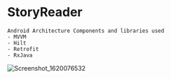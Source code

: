 # StoryReader

```
Android Architecture Components and libraries used
- MVVM
- Hilt
- Retrofit
- RxJava 
```

![Screenshot_1620076532](https://user-images.githubusercontent.com/15348446/116934678-2f463b80-ac5d-11eb-8545-38b166c77aa8.png)
